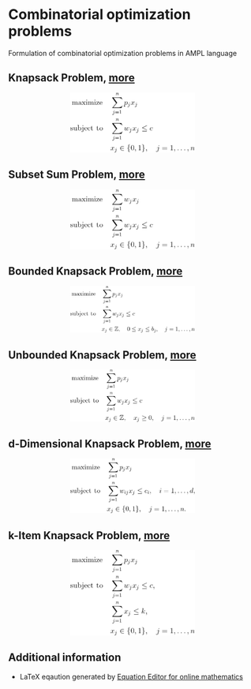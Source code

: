 # Combinatorial optimization problems


Formulation of combinatorial optimization problems in AMPL language


## Knapsack Problem, [more](./01-knapsack-problem/README.md)
<p align="center">
<img src="./01-knapsack-problem/problem.png" alt="Knapsack Problem" width="50%">
</p>


## Subset Sum Problem, [more](./02-subset-sum-problem/README.md)
<p align="center">
<img src="./02-subset-sum-problem/problem.png" alt="Subset Sum Problem" width="50%">
</p>


## Bounded Knapsack Problem, [more](./03-bounded-knapsack-problem/README.md)
<p align="center">
<img src="./03-bounded-knapsack-problem/problem.png" alt="Bounded Knapsack Problem" width="50%">
</p>


## Unbounded Knapsack Problem, [more](./04-unbounded-knapsack-problem/README.md)
<p align="center">
<img src="./04-unbounded-knapsack-problem/problem.png" alt="Unbounded Knapsack Problem" width="50%">
</p>


## d-Dimensional Knapsack Problem, [more](./05-d-dimensional-knapsack-problem/README.md)
<p align="center">
<img src="./05-d-dimensional-knapsack-problem/problem.png" alt="d-Dimensional Knapsack Problem" width="50%">
</p>


## k-Item Knapsack Problem, [more](./06-k-item-knapsack-problem/README.md)
<p align="center">
<img src="./06-k-item-knapsack-problem/problem.png" alt="k-Item Knapsack Problem" width="50%">
</p>


## Additional information

- LaTeX eqaution generated by [Equation Editor for online mathematics](https://editor.codecogs.com/)


